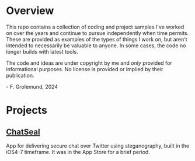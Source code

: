 # Overview
This repo contains a collection of coding and project samples I've worked on 
over the years and continue to pursue independently when time permits.  These
are provided as examples of the types of things I work on, but aren't intended
to necessarily be valuable to anyone.  In some cases, the code no longer builds
with latest tools. 

The code and ideas are under copyright by me and _only_ provided for 
informational purposes.  No license is provided or implied by their publication.

\- F. Grolemund, 2024


# Projects

## [ChatSeal](./ChatSeal)

App for delivering secure chat over Twitter using steganography, built in the 
iOS4-7 timeframe.  It was in the App Store for a brief period.  

